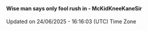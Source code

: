 #### Wise man says only fool rush in - McKidKneeKaneSir
Updated on 24/06/2025 - 16:16:03 (UTC) Time Zone
